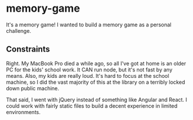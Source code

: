 # memory-game
It's a memory game! I wanted to build a memory game as a personal challenge.

## Constraints
Right. My MacBook Pro died a while ago, so all I've got at home is an older PC for the kids' school work. It CAN run node, but it's not fast by any means. Also, my kids are really loud. It's hard to focus at the school machine, so I did the vast majority of this at the library on a terribly locked down public machine.

That said, I went with jQuery instead of something like Angular and React. I could work with fairly static files to build a decent experience in limited environments.
